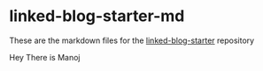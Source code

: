 # linked-blog-starter-md
These are the markdown files for the [linked-blog-starter](https://github.com/matthewwong525/linked-blog-starter) repository

Hey There is Manoj